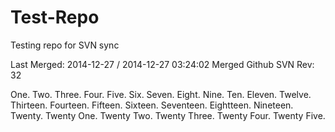 Test-Repo
=========

Testing repo for SVN sync

Last Merged: 2014-12-27 / 2014-12-27 03:24:02
Merged Github SVN Rev: 32

One.
Two.
Three.
Four.
Five.
Six.
Seven.
Eight.
Nine.
Ten.
Eleven.
Twelve.
Thirteen.
Fourteen.
Fifteen.
Sixteen.
Seventeen.
Eightteen.
Nineteen.
Twenty.
Twenty One.
Twenty Two.
Twenty Three.
Twenty Four.
Twenty Five.
